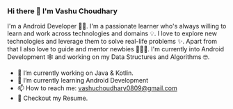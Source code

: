 ### Hi there 👋 I'm Vashu Choudhary

I'm a Android Developer 🧑‍💻. I'm a passionate learner who's always willing to learn and work across technologies and domains 💡. I love to explore new technologies and leverage them to solve real-life problems ✨. Apart from that I also love to guide and mentor newbies 👨🏻‍💻. I'm currently into Android Development 🕸️ and working on my Data Structures and Algorithms 🤓.

- 🔭 I’m currently working on Java & Kotlin.
- 🌱 I’m currently learning Android Development
- 📫 How to reach me: vashuchoudhary0809@gmail.com
- 📝 Checkout my Resume.
